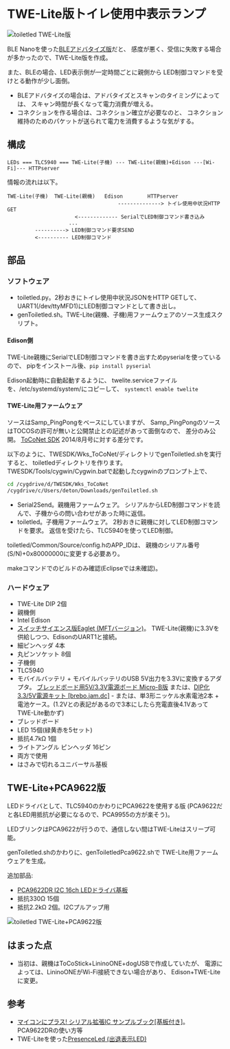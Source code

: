 # TWE-Lite版トイレ使用中表示ランプ

![toiletled TWE-Lite版](../../img/toiletledtwelite.jpg)

BLE Nanoを使った[BLEアドバタイズ版](../bleadv)だと、
感度が悪く、受信に失敗する場合が多かったので、TWE-Lite版を作成。

また、BLEの場合、LED表示側が一定時間ごとに親側から
LED制御コマンドを受けとる動作が少し面倒。

+ BLEアドバタイズの場合は、アドバタイズとスキャンのタイミングによっては、
  スキャン時間が長くなって電力消費が増える。
+ コネクションを作る場合は、コネクション確立が必要なのと、
  コネクション維持のためのパケットが送られて電力を消費するような気がする。

## 構成

    LEDs === TLC5940 === TWE-Lite(子機) --- TWE-Lite(親機)+Edison ---[Wi-Fi]--- HTTPserver

情報の流れは以下。

    TWE-Lite(子機)  TWE-Lite(親機)   Edison        HTTPserver
                                        --------------> トイレ使用中状況HTTP GET
                          <------------- SerialでLED制御コマンド書き込み
                        ...
             ----------> LED制御コマンド要求SEND
             <---------- LED制御コマンド

## 部品
### ソフトウェア
* toiletled.py。2秒おきにトイレ使用中状況JSONをHTTP GETして、
  UART1(/dev/ttyMFD1)にLED制御コマンドとして書き出し。
* genToiletled.sh。TWE-Lite(親機、子機)用ファームウェアのソース生成スクリプト。

#### Edison側
TWE-Lite親機にSerialでLED制御コマンドを書き出すためpyserialを使っているので、
pipをインストール後、`pip install pyserial`

Edison起動時に自動起動するように、
twelite.serviceファイルを、/etc/systemd/system/にコピーして、
`systemctl enable twelite`

#### TWE-Lite用ファームウェア
ソースはSamp_PingPongをベースにしていますが、
Samp_PingPongのソースはTOCOSの許可が無いと公開禁止との記述があって面倒なので、
差分のみ公開。
[ToCoNet SDK](http://mono-wireless.com/jp/products/ToCoNet/TWESDK.html) 2014/8月号に対する差分です。

以下のように、TWESDK/Wks_ToCoNet/ディレクトリでgenToiletled.shを実行すると、
toiletledディレクトリを作ります。
TWESDK/Tools/cygwin/Cygwin.batで起動したcygwinのプロンプト上で、
```sh
cd /cygdrive/d/TWESDK/Wks_ToCoNet
/cygdrive/c/Users/deton/Downloads/genToiletled.sh
```

+ Serial2Send。親機用ファームウェア。
  シリアルからLED制御コマンドを読んで、子機からの問い合わせがあった時に返信。
+ toiletled。子機用ファームウェア。
  2秒おきに親機に対してLED制御コマンドを要求。
  返信を受けたら、TLC5940を使ってLED制御。

toiletled/Common/Source/config.hのAPP_IDは、
親機のシリアル番号(S/N)+0x80000000に変更する必要あり。

makeコマンドでのビルドのみ確認(Eclipseでは未確認)。

### ハードウェア
* TWE-Lite DIP 2個
* 親機側
 * Intel Edison
 * [スイッチサイエンス版Eaglet (MFTバージョン)](https://www.switch-science.com/catalog/2070/)。
   TWE-Lite(親機)に3.3Vを供給しつつ、EdisonのUART1と接続。
 * 細ピンヘッダ 4本
 * 丸ピンソケット 8個
* 子機側
 * TLC5940
 * モバイルバッテリ + モバイルバッテリのUSB 5V出力を3.3Vに変換するアダプタ。
   [ブレッドボード用5V/3.3V電源ボード Micro-B版](https://www.switch-science.com/catalog/2398/)
   または、[DIP化3.3/5V電源キット [brebo.jam.dc]](http://www.aitendo.com/product/12124)
                - または、単3形ニッケル水素電池2本 + 電池ケース。(1.2Vとの表記があるので3本にしたら充電直後4.1VあってTWE-Lite動かず)
 * ブレッドボード
 * LED 15個(緑黄赤を5セット)
 * 抵抗4.7kΩ 1個
 * ライトアングル ピンヘッダ 16ピン
* 両方で使用
 * はさみで切れるユニバーサル基板

## TWE-Lite+PCA9622版
LEDドライバとして、TLC5940のかわりにPCA9622を使用する版
(PCA9622だと各LED用抵抗が必要になるので、PCA9955の方が楽そう)。

LEDブリンクはPCA9622が行うので、通信しない間はTWE-Liteはスリープ可能。

genToiletled.shのかわりに、genToiletledPca9622.shで
TWE-Lite用ファームウェアを生成。

追加部品:

* [PCA9622DR I2C 16ch LEDドライバ基板](https://www.switch-science.com/catalog/2388/)
* 抵抗330Ω 15個
* 抵抗2.2kΩ 2個。I2Cプルアップ用

![toiletled TWE-Lite+PCA9622版](../../img/toiletledtwelitePca9622.jpg)

## はまった点
* 当初は、親機はToCoStick+LininoONE+dogUSBで作成していたが、
  電源によっては、LininoONEがWi-Fi接続できない場合があり、
  Edison+TWE-Liteに変更。

## 参考
* [マイコンにプラス! シリアル拡張IC サンプルブック[基板付き]](http://shop.cqpub.co.jp/hanbai/books/48/48121.html)。PCA9622DRの使い方等
* TWE-Liteを使った[PresenceLed (出退表示LED)](../../presenceled)
